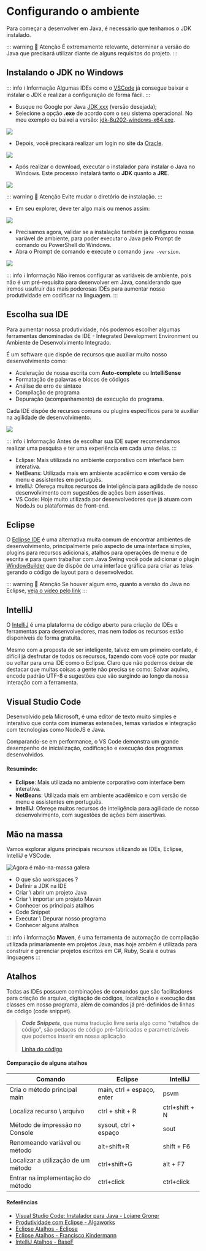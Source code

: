 # Configurando o ambiente

Para começar a desenvolver em Java, é necessário que tenhamos o JDK instalado.

::: warning :bell: Atenção
É extremamente relevante, determinar a versão do Java que precisará utilizar diante de alguns requisitos do projeto.
:::

## Instalando o JDK no Windows

::: info :information_source: Informação
Algumas IDEs como o [VSCode](https://code.visualstudio.com/docs/java/java-tutorial) já consegue baixar e instalar o JDK e realizar a configuração de forma fácil.
:::

* Busque no Google por Java [JDK xxx](https://www.oracle.com/br/java/technologies/javase/javase8-archive-downloads.html) (versão desejada);
* Selecione a opção **.exe** de acordo com o seu sistema operacional.                                             No meu exemplo eu baixei a versão: [jdk-8u202-windows-x64.exe](https://www.oracle.com/br/java/technologies/javase/javase8-archive-downloads.html#license-lightbox).

![](../../../assets/img/linguagens/java/setup-1.png)

* Depois, você precisará realizar um login no site da [Oracle](https://login.oracle.com/mysso/signon.jsp).

![](../../../assets/img/linguagens/java/setup-2.png)

* Após realizar o download, executar o instalador para instalar o Java no Windows. Este processo instalará tanto o **JDK** quanto a **JRE**.

![](../../../assets/img/linguagens/java/setup-3.png)

::: warning :bell: Atenção
Evite mudar o diretório de instalação.
:::

* Em seu explorer, deve ter algo mais ou menos assim:

![](../../../assets/img/linguagens/java/setup-4.png)

* Precisamos agora, validar se a instalação também já configurou nossa variável de ambiente, para poder executar o Java pelo Prompt de comando ou PowerShell do Windows.
* Abra o Prompt de comando e execute o comando `java -version`.

![](../../../assets/img/linguagens/java/setup-5.png)

::: info :information_source: Informação
Não iremos configurar as variáveis de ambiente, pois não é um pré-requisito para desenvolver em Java, considerando que iremos usufruir das mais poderosas IDEs para aumentar nossa produtividade em codificar na linguagem.
:::

## Escolha sua IDE

Para aumentar nossa produtividade, nós podemos escolher algumas ferramentas denominadas de IDE - Integrated Development Environment ou Ambiente de Desenvolvimento Integrado. 

É um software que dispõe de recursos que auxiliar muito nosso desenvolvimento como:

* Aceleração de nossa escrita com **Auto-complete** ou **IntelliSense**
* Formatação de palavras e blocos de códigos
* Análise de erro de sintaxe
* Compilação de programa
* Depuração (acompanhamento) de execução do programa.

Cada IDE dispõe de recursos comuns ou plugins específicos para te auxiliar na agilidade de desenvolvimento.

![](../../../assets/img/linguagens/java/setup-6.png)

::: info :information_source: Informação
Antes de escolhar sua IDE super recomendamos realizar uma pesquisa e ter uma experiência em cada uma delas.
:::

* Eclipse: Mais utilizada no ambiente corporativo com interface bem interativa.
* NetBeans: Utilizada mais em ambiente acadêmico e com versão de menu e assistentes em português.
* IntelliJ: Ofereça muitos recursos de inteligência para agilidade de nosso desenvolvimento com sugestões de ações bem assertivas.
* VS Code: Hoje muito utilizada por desenvolvedores que já atuam com NodeJs ou plataformas de front-end.

## Eclipse

O [Eclipse IDE](https://www.eclipse.org/downloads/) é uma alternativa muita comum de encontrar ambientes de desenvolvimento, principalmente pelo aspecto de uma interface simples, plugins para recursos adicionais, atalhos para operações de menu e de escrita e para quem trabalhar com Java Swing você pode adicionar o plugin [WindowBuilder](https://www.eclipse.org/windowbuilder/download.php) que de dispõe de  uma interface gráfica para criar as telas gerando o código de layout para o desenvolvedor.


::: warning :bell: Atenção
Se houver algum erro, quanto a versão do Java no Eclipse, [veja o vídeo pelo link](https://www.youtube.com/watch?v=CgwpdheXvls)
:::


## IntelliJ

O [IntelliJ](https://www.jetbrains.com/pt-br/idea/) é uma plataforma de código aberto para criação de IDEs e ferramentas para desenvolvedores, mas nem todos os recursos estão disponíveis de forma gratuita.

Mesmo com a proposta de ser inteligente, talvez em um primeiro contato, é difícil já desfrutar de todos os recursos, fazendo com você opte por mudar ou voltar para uma IDE  como o Eclipse. Claro que não podemos deixar de destacar que muitas coisas a gente não precisa se como: Salvar aquivo, encode padrão UTF-8 e sugestões que vão surgindo ao longo da nossa interação com a ferramenta.

## Visual Studio Code

Desenvolvido pela Microsoft, é uma editor de texto muito simples e interativo que conta com inúmeras extensões, temas variados e integração com tecnologias como NodeJS e Java.

Comparando-se em performance, o VS Code demonstra um grande desempenho de inicialização, codificação e execução dos programas desenvolvidos.

#### Resumindo:

* **Eclipse**: Mais utilizada no ambiente corporativo com interface bem interativa.
* **NetBeans**: Utilizada mais em ambiente acadêmico e com versão de menu e assistentes em português.
* **IntelliJ**: Ofereçe muitos recursos de inteligência para agilidade de nosso desenvolvimento, com sugestões de ações bem assertivas.

## Mão na massa

Vamos explorar alguns principais recursos utilizando as IDEs, Eclipse, IntelliJ e VSCode.

![Agora é mão-na-massa galera](../../../assets/img/linguagens/java/setup-7.gif)

* O que são workspaces ?
* Definir a JDK na IDE
* Criar \ abrir um projeto Java
* Criar \ importar um projeto Maven
* Conhecer os principais atalhos
* Code Snippet
* Executar \ Depurar nosso programa
* Conhecer alguns atalhos

::: info :information_source: Informação
**Maven**, é uma ferramenta de automação de compilação utilizada primariamente em projetos Java, mas hoje ambém é utilizada para construir e gerenciar projetos escritos em C#, Ruby, Scala e outras linguagens
:::

## Atalhos

Todas as IDEs possuem combinações de comandos que são facilitadores para criação de arquivo, digitação de códigos, localização e execução das classes em nosso programa, além de comandos já pré-definidos de linhas de código (code snippet).

> _**Code Snippets**_, que numa tradução livre seria algo como “retalhos de código”,  são pedaços de código pré-fabricados e parametrizáveis que podemos inserir em nossa aplicação\
> \
> [Linha do código](http://www.linhadecodigo.com.br/artigo/2274/code-snippets.aspx#ixzz7KEQ3PlmT)

#### Comparação de alguns atalhos

| Comando                             | Eclipse                     | IntelliJ       |
| ----------------------------------- | --------------------------- | -------------- |
| Cria o método principal main        | main,  ctrl + espaço, enter | psvm           |
| Localiza recurso \ arquivo          | ctrl + shit + R             | ctrl+shift + N |
| Método de impressão no Console      | sysout, ctrl + espaço       | sout           |
| Renomeando variável ou método       | alt+shift+R                 | shift + F6     |
| Localizar a utilização de um método | ctrl+shift+G                | alt + F7       |
| Entrar na implementação do método   | ctrl+click                  | ctrl+click     |


#### Referências

* [Visual Studio Code: Instalador para Java - Loiane Groner](https://www.youtube.com/watch?v=vim1bTa-Bkc)
* [Produtividade com Eclipse - Algaworks](https://blog.algaworks.com/atalhos-e-configuracoes-para-ganhar-produtividade-com-eclipse)
* [Eclipse Atalhos - Eclipse](http://www.w3big.com/pt/eclipse/eclipse-shortcuts.html)
* [Eclipse Atalhos - Francisco Kindermann](https://medium.com/@francisco.kindermann/alguns-atalhos-do-eclipse-65ad47eec6ae)
* [IntelliJ Atalhos - BaseF](http://www.basef.com.br/index.php/Atalhos_do_IntelliJ_Idea)